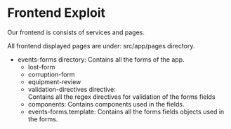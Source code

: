 # Frontend Exploit

Our frontend is consists of services and pages.

All frontend displayed pages are under: src/app/pages directory.
  - events-forms directory:
    Contains all the forms of the app. 
    - lost-form
    - corruption-form
    - equipment-review
    - validation-directives directive:  
      Contains all the regex directives for validation of the forms fields
    - components:
      Contains components used in the fields.
    - events-forms.template:
      Contains all the forms fields objects used in the forms.
